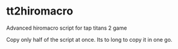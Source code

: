 # tt2hiromacro
Advanced hiromacro script for tap titans 2 game

Copy only half of the script at once. Its to long to copy it in one go.

